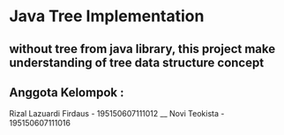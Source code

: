 <h1>Java Tree Implementation</h1>

## without tree from java library, this project make understanding of tree data structure concept

## Anggota Kelompok :
Rizal Lazuardi Firdaus - 195150607111012 __
Novi Teokista - 195150607111016



